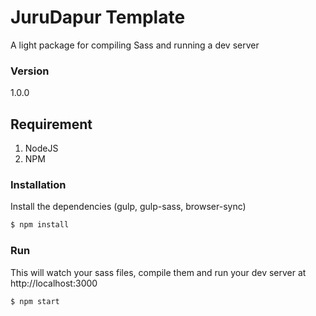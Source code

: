 # JuruDapur Template

A light package for compiling Sass and running a dev server

### Version
1.0.0

## Requirement
1. NodeJS
2. NPM

### Installation

Install the dependencies (gulp, gulp-sass, browser-sync)

```sh
$ npm install
```

### Run

This will watch your sass files, compile them and run your dev server at http://localhost:3000

```sh
$ npm start
```